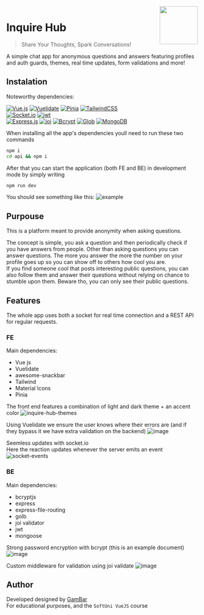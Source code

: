 <img align="right" height="100" src="https://github.com/GameBear64/InquireHub/assets/33098072/d62c8b1e-318e-468b-a198-60f3d41bab9d">

# Inquire Hub
> Share Your Thoughts, Spark Conversations!

A simple chat app for anonymous questions and answers featuring profiles and auth guards, themes, real time updates, form validations and more!  

## Instalation

Noteworthy dependencies:  

[![Vue.js](https://img.shields.io/badge/vuejs-%2335495e.svg?style=for-the-badge&logo=vuedotjs&logoColor=%234FC08D)](https://vuejs.org/) [![Vuelidate](https://img.shields.io/badge/Vuelidate-589A6F?style=for-the-badge&logo=verizon&logoColor=white)](https://vuelidate-next.netlify.app/) [![Pinia](https://img.shields.io/badge/pinia-FFD859?style=for-the-badge)](https://pinia.vuejs.org/) [![TailwindCSS](https://img.shields.io/badge/tailwindcss-%2338B2AC.svg?style=for-the-badge&logo=tailwind-css&logoColor=white)](https://tailwindcss.com/)  
[![Socket.io](https://img.shields.io/badge/Socket.io-black?style=for-the-badge&logo=socket.io&badgeColor=010101)](https://socket.io/) [![jwt](https://img.shields.io/badge/json%20web%20tokens-323330?style=for-the-badge&logo=json-web-tokens&logoColor=pink)](https://jwt.io/)  
[![Express.js](https://img.shields.io/badge/express.js-%23404d59.svg?style=for-the-badge&logo=express&logoColor=%2361DAFB)](https://expressjs.com) [![joi](https://img.shields.io/badge/joi-0080FF?style=for-the-badge)](https://joi.dev/) [![Bcrypt](https://img.shields.io/badge/bcrypt-FFBF00?style=for-the-badge&logo=letsencrypt&logoColor=black)](https://www.npmjs.com/package/bcrypt) [![Glob](https://img.shields.io/badge/GLOB-774AB7?style=for-the-badge&logoColor=white)](https://www.npmjs.com/package/glob) [![MongoDB](https://img.shields.io/badge/MongoDB-4EA94B?style=for-the-badge&logo=mongodb&logoColor=white)](https://www.mongodb.com/)

When installing all the app's dependencies youll need to run these two commands
```bash
npm i
cd api && npm i
```

After that you can start the application (both FE and BE) in development mode by simply writing
```bash
npm run dev
```
You should see something like this:
![example](https://github.com/GameBear64/InquireHub/assets/33098072/38694029-c81e-4de7-af6f-8d81c6d0c10c)

## Purpouse
This is a platform meant to provide anonymity when asking questions.  
  
The concept is simple, you ask a question and then periodically check if you have answers from people. Other than asking questions you can answer questions. The more you answer the more the number on your profile goes up so you can show off to others how cool you are.  
If you find someone cool that posts interesting public questions, you can also follow them and answer their questions without relying on chance to stumble upon them. Beware tho, you can only see their public questions.


## Features
The whole app uses both a socket for real time connection and a REST API for regular requests.

### FE
Main dependencies:
- Vue js
- Vuelidate
- awesome-snackbar
- Tailwind
- Material Icons
- Pinia

The front end features a combination of light and dark theme + an accent color
![inquire-hub-themes](https://github.com/GameBear64/InquireHub/assets/33098072/5a5e43e4-a16b-44a3-b0ec-17d80d6aeeec)

Using Vuelidate we ensure the user knows where their errors are (and if they bypass it we have extra validation on the backend)
![image](https://github.com/GameBear64/InquireHub/assets/33098072/0a2932e7-9515-488d-8819-fbc7f08a70c7)

Seemless updates with socket.io  
Here the reaction updates whenever the server emits an event
![socket-events](https://github.com/GameBear64/InquireHub/assets/33098072/8e6b78cf-5f62-4512-bf30-1f31d785dc40)


### BE
Main dependencies:
- bcryptjs
- express
- express-file-routing
- golb
- joi validator
- jwt
- mongoose

Strong password encryption with bcrypt (this is an example document)
![image](https://github.com/GameBear64/InquireHub/assets/33098072/92e81c56-2317-40a6-9080-ad7c4e7ecb54)

Custom middleware for validation using joi validate
![image](https://github.com/GameBear64/InquireHub/assets/33098072/b581eb10-ea24-4d9f-915b-cd989cb95509)



## Author
Developed designed by [GamBar](https://github.com/GameBear64)  
For educational purposes, and the `SoftUni VueJS` course
